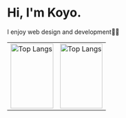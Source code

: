 # Hi, I'm Koyo.
I enjoy web design and development👨‍💻

<table>
<tr>
<td>
<img alt="Top Langs" height="150px" width="100%" src="https://github-readme-stats.vercel.app/api/top-langs/?username=koyo-code&layout=compact&show_icons=true" />
</td>
<td>
<img alt="Top Langs" height="150px" width="100%" src="https://skillicons.dev/icons?i=ts,react,nextjs,astro,threejs,laravel,tailwind&perline=3" />
</td>
</tr>
</table>
